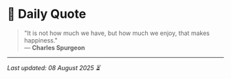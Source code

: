 # 📜 Daily Quote

> "It is not how much we have, but how much we enjoy, that makes happiness."  
> — **Charles Spurgeon**

---

_Last updated: 08 August 2025 ⏳_
